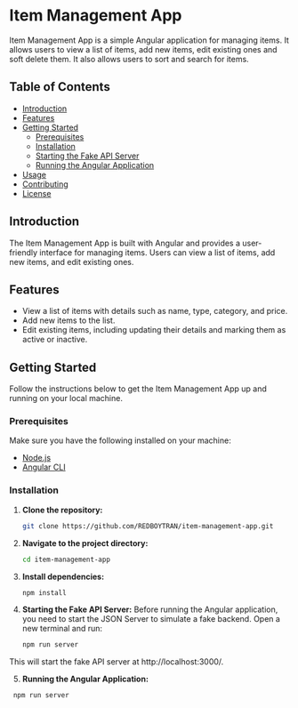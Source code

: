 # Item Management App

Item Management App is a simple Angular application for managing items. It allows users to view a list of items, add new items, edit existing ones and soft delete them. It also allows users to sort and search for items.

## Table of Contents

- [Introduction](#introduction)
- [Features](#features)
- [Getting Started](#getting-started)
  - [Prerequisites](#prerequisites)
  - [Installation](#installation)
  - [Starting the Fake API Server](#starting-the-fake-api-server)
  - [Running the Angular Application](#running-the-angular-application)
- [Usage](#usage)
- [Contributing](#contributing)
- [License](#license)

## Introduction

The Item Management App is built with Angular and provides a user-friendly interface for managing items. Users can view a list of items, add new items, and edit existing ones.

## Features

- View a list of items with details such as name, type, category, and price.
- Add new items to the list.
- Edit existing items, including updating their details and marking them as active or inactive.

## Getting Started

Follow the instructions below to get the Item Management App up and running on your local machine.

### Prerequisites

Make sure you have the following installed on your machine:

- [Node.js](https://nodejs.org/)
- [Angular CLI](https://cli.angular.io/)

### Installation

1. **Clone the repository:**

   ```bash
   git clone https://github.com/REDBOYTRAN/item-management-app.git
   
2. **Navigate to the project directory:**

   ```bash
   cd item-management-app

3. **Install dependencies:**
   
   ```bash
   npm install

4. **Starting the Fake API Server:**
Before running the Angular application, you need to start the JSON Server to simulate a fake backend. Open a new terminal and run:

   ```bash
   npm run server

This will start the fake API server at http://localhost:3000/.

5. **Running the Angular Application:**
   
  ```bash
   npm run server

